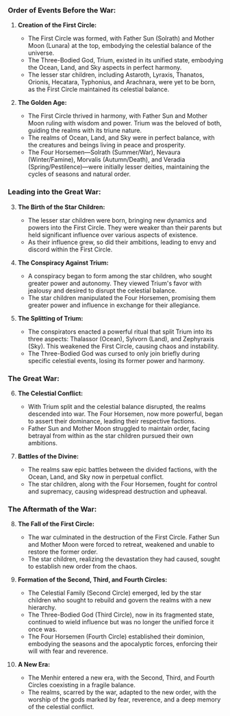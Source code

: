 ### Order of Events Before the War:

1. **Creation of the First Circle:**
   - The First Circle was formed, with Father Sun (Solrath) and Mother Moon (Lunara) at the top, embodying the celestial balance of the universe.
   - The Three-Bodied God, Trium, existed in its unified state, embodying the Ocean, Land, and Sky aspects in perfect harmony.
   - The lesser star children, including Astaroth, Lyraxis, Thanatos, Orionis, Hecatara, Typhonius, and Arachnara, were yet to be born, as the First Circle maintained its celestial balance.

2. **The Golden Age:**
   - The First Circle thrived in harmony, with Father Sun and Mother Moon ruling with wisdom and power. Trium was the beloved of both, guiding the realms with its triune nature.
   - The realms of Ocean, Land, and Sky were in perfect balance, with the creatures and beings living in peace and prosperity.
   - The Four Horsemen—Solrath (Summer/War), Nevaura (Winter/Famine), Morvalis (Autumn/Death), and Veradia (Spring/Pestilence)—were initially lesser deities, maintaining the cycles of seasons and natural order.

### Leading into the Great War:

3. **The Birth of the Star Children:**
   - The lesser star children were born, bringing new dynamics and powers into the First Circle. They were weaker than their parents but held significant influence over various aspects of existence.
   - As their influence grew, so did their ambitions, leading to envy and discord within the First Circle.

4. **The Conspiracy Against Trium:**
   - A conspiracy began to form among the star children, who sought greater power and autonomy. They viewed Trium's favor with jealousy and desired to disrupt the celestial balance.
   - The star children manipulated the Four Horsemen, promising them greater power and influence in exchange for their allegiance.

5. **The Splitting of Trium:**
   - The conspirators enacted a powerful ritual that split Trium into its three aspects: Thalassor (Ocean), Sylvorn (Land), and Zephyraxis (Sky). This weakened the First Circle, causing chaos and instability.
   - The Three-Bodied God was cursed to only join briefly during specific celestial events, losing its former power and harmony.

### The Great War:

6. **The Celestial Conflict:**
   - With Trium split and the celestial balance disrupted, the realms descended into war. The Four Horsemen, now more powerful, began to assert their dominance, leading their respective factions.
   - Father Sun and Mother Moon struggled to maintain order, facing betrayal from within as the star children pursued their own ambitions.

7. **Battles of the Divine:**
   - The realms saw epic battles between the divided factions, with the Ocean, Land, and Sky now in perpetual conflict.
   - The star children, along with the Four Horsemen, fought for control and supremacy, causing widespread destruction and upheaval.

### The Aftermath of the War:

8. **The Fall of the First Circle:**
   - The war culminated in the destruction of the First Circle. Father Sun and Mother Moon were forced to retreat, weakened and unable to restore the former order.
   - The star children, realizing the devastation they had caused, sought to establish new order from the chaos.

9. **Formation of the Second, Third, and Fourth Circles:**
   - The Celestial Family (Second Circle) emerged, led by the star children who sought to rebuild and govern the realms with a new hierarchy.
   - The Three-Bodied God (Third Circle), now in its fragmented state, continued to wield influence but was no longer the unified force it once was.
   - The Four Horsemen (Fourth Circle) established their dominion, embodying the seasons and the apocalyptic forces, enforcing their will with fear and reverence.

10. **A New Era:**
	 - The Menhir entered a new era, with the Second, Third, and Fourth Circles coexisting in a fragile balance.
	- The realms, scarred by the war, adapted to the new order, with the worship of the gods marked by fear, reverence, and a deep memory of the celestial conflict.

